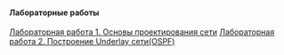 #### Лабораторные работы
[Лабораторная работа 1. Основы проектирования сети](https://github.com/lowwro/Otus-Labs/tree/main/Labs/lab1)
[Лабораторная работа 2. Построение Underlay сети(OSPF)](https://github.com/lowwro/Otus-Labs/tree/main/Labs/lab2)
